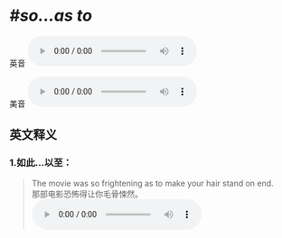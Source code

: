 # ***\#so...as to*** 
英音
<audio src="./media/so...as to1_AAC.aac" controls="controls"></audio>

美音
<audio src="./media/so...as to2_AAC.aac" controls="controls"></audio>



  

英文释义
---
### 1.**如此…以至：**  

 > The movie was so frightening as to make your hair stand on end.   
 > 那部电影恐怖得让你毛骨悚然。    
<audio src="./media/so-13.aac" controls="controls"></audio>


